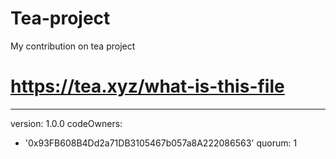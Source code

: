 # Tea-project
My contribution on tea project
# https://tea.xyz/what-is-this-file
---
version: 1.0.0
codeOwners:
  - '0x93FB608B4Dd2a71DB3105467b057a8A222086563'
quorum: 1
